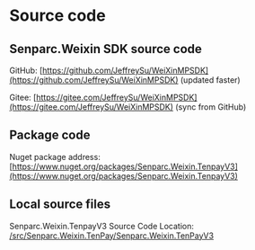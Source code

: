 # Source code

## Senparc.Weixin SDK source code

GitHub: [https://github.com/JeffreySu/WeiXinMPSDK](https://github.com/JeffreySu/WeiXinMPSDK) (updated faster)

Gitee: [https://gitee.com/JeffreySu/WeiXinMPSDK](https://gitee.com/JeffreySu/WeiXinMPSDK) (sync from GitHub)

## Package code

Nuget package address: [https://www.nuget.org/packages/Senparc.Weixin.TenpayV3](https://www.nuget.org/packages/Senparc.Weixin.TenpayV3)

## Local source files

Senparc.Weixin.TenpayV3 Source Code Location: [/src/Senparc.Weixin.TenPay/Senparc.Weixin.TenPayV3](https://github.com/JeffreySu/WeiXinMPSDK/tree/master/src/Senparc.Weixin.TenPay/Senparc.Weixin.TenPayV3)
